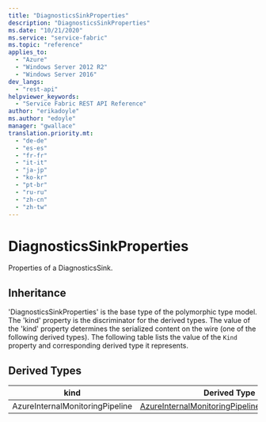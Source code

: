 ```yaml
---
title: "DiagnosticsSinkProperties"
description: "DiagnosticsSinkProperties"
ms.date: "10/21/2020"
ms.service: "service-fabric"
ms.topic: "reference"
applies_to: 
  - "Azure"
  - "Windows Server 2012 R2"
  - "Windows Server 2016"
dev_langs: 
  - "rest-api"
helpviewer_keywords: 
  - "Service Fabric REST API Reference"
author: "erikadoyle"
ms.author: "edoyle"
manager: "gwallace"
translation.priority.mt: 
  - "de-de"
  - "es-es"
  - "fr-fr"
  - "it-it"
  - "ja-jp"
  - "ko-kr"
  - "pt-br"
  - "ru-ru"
  - "zh-cn"
  - "zh-tw"
---
```

# DiagnosticsSinkProperties

Properties of a DiagnosticsSink.
## Inheritance

'DiagnosticsSinkProperties' is the base type of the polymorphic type model. The 'kind' property is the discriminator for the derived types. 
The value of the 'kind' property determines the serialized content on the wire (one of the following derived types). 
The following table lists the value of the `Kind` property and corresponding derived type it represents.
## Derived Types

| kind | Derived Type |
| --- | --- | 
| AzureInternalMonitoringPipeline | [AzureInternalMonitoringPipelineSinkDescription](sfclient-model-azureinternalmonitoringpipelinesinkdescription.md) |

